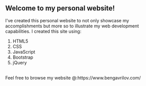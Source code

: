 ## Welcome to my personal website!


I've created this personal website to not only showcase my accomplishments but more so to illustrate my web development capabilities. I created this site using:
<br />
1. HTML5
2. CSS
3. JavaScript
4. Bootstrap
5. jQuery

<br />
Feel free to browse my website @:https://www.bengavrilov.com/
